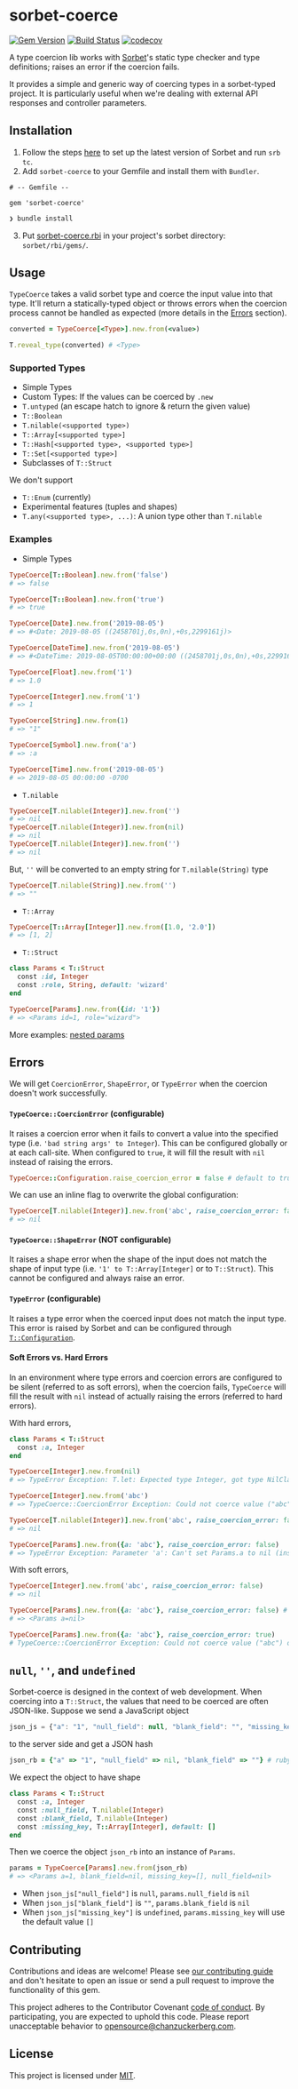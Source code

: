 # sorbet-coerce
[![Gem Version](https://badge.fury.io/rb/sorbet-coerce.svg)](https://badge.fury.io/rb/sorbet-coerce)
[![Build Status](https://travis-ci.com/chanzuckerberg/sorbet-coerce.svg?branch=master)](https://travis-ci.com/chanzuckerberg/sorbet-coerce)
[![codecov](https://codecov.io/gh/chanzuckerberg/sorbet-coerce/branch/master/graph/badge.svg)](https://codecov.io/gh/chanzuckerberg/sorbet-coerce)

A type coercion lib works with [Sorbet](https://sorbet.org)'s static type checker and type definitions; raises an error if the coercion fails.

It provides a simple and generic way of coercing types in a sorbet-typed project. It is particularly useful when we're dealing with external API responses and controller parameters.

## Installation
1. Follow the steps [here](https://sorbet.org/docs/adopting) to set up the latest version of Sorbet and run `srb tc`.
2. Add `sorbet-coerce` to your Gemfile and install them with `Bundler`.
```
# -- Gemfile --

gem 'sorbet-coerce'
```

```sh
❯ bundle install
```
3. Put [sorbet-coerce.rbi](lib/bundled_rbi/sorbet-coerce.rbi) in your project's sorbet directory: `sorbet/rbi/gems/`.

## Usage

`TypeCoerce` takes a valid sorbet type and coerce the input value into that type. It'll return a statically-typed object or throws errors when the coercion process cannot be handled as expected (more details in the [Errors](#errors) section).
```ruby
converted = TypeCoerce[<Type>].new.from(<value>)

T.reveal_type(converted) # <Type>
```

### Supported Types
- Simple Types
- Custom Types: If the values can be coerced by `.new`
- `T.untyped` (an escape hatch to ignore & return the given value)
- `T::Boolean`
- `T.nilable(<supported type>)`
- `T::Array[<supported type>]`
- `T::Hash[<supported type>, <supported type>]`
- `T::Set[<supported type>]`
- Subclasses of `T::Struct`

We don't support
- `T::Enum` (currently)
- Experimental features (tuples and shapes)
- `T.any(<supported type>, ...)`: A union type other than `T.nilable`

### Examples
- Simple Types

```ruby
TypeCoerce[T::Boolean].new.from('false')
# => false

TypeCoerce[T::Boolean].new.from('true')
# => true

TypeCoerce[Date].new.from('2019-08-05')
# => #<Date: 2019-08-05 ((2458701j,0s,0n),+0s,2299161j)>

TypeCoerce[DateTime].new.from('2019-08-05')
# => #<DateTime: 2019-08-05T00:00:00+00:00 ((2458701j,0s,0n),+0s,2299161j)>

TypeCoerce[Float].new.from('1')
# => 1.0

TypeCoerce[Integer].new.from('1')
# => 1

TypeCoerce[String].new.from(1)
# => "1"

TypeCoerce[Symbol].new.from('a')
# => :a

TypeCoerce[Time].new.from('2019-08-05')
# => 2019-08-05 00:00:00 -0700
```

- `T.nilable`

```ruby
TypeCoerce[T.nilable(Integer)].new.from('')
# => nil
TypeCoerce[T.nilable(Integer)].new.from(nil)
# => nil
TypeCoerce[T.nilable(Integer)].new.from('')
# => nil
```
But, `''` will be converted to an empty string for `T.nilable(String)` type
```ruby
TypeCoerce[T.nilable(String)].new.from('')
# => ""
```

- `T::Array`

```ruby
TypeCoerce[T::Array[Integer]].new.from([1.0, '2.0'])
# => [1, 2]
```

- `T::Struct`

```ruby
class Params < T::Struct
  const :id, Integer
  const :role, String, default: 'wizard'
end

TypeCoerce[Params].new.from({id: '1'})
# => <Params id=1, role="wizard">
```
More examples: [nested params](https://github.com/chanzuckerberg/sorbet-coerce/blob/a56c0c6a363bb49b11e77ac57893afc3d54c6b8c/spec/nested_spec.rb#L18-L26)

## Errors
We will get `CoercionError`, `ShapeError`, or `TypeError` when the coercion doesn't work successfully.

#### `TypeCoerce::CoercionError` (configurable)
It raises a coercion error when it fails to convert a value into the specified type (i.e. `'bad string args' to Integer`). This can be configured globally or at each call-site. When configured to `true`, it will fill the result with `nil` instead of raising the errors.
```ruby
TypeCoerce::Configuration.raise_coercion_error = false # default to true
```
We can use an inline flag to overwrite the global configuration:
```ruby
TypeCoerce[T.nilable(Integer)].new.from('abc', raise_coercion_error: false)
# => nil
```

#### `TypeCoerce::ShapeError` (NOT configurable)
It raises a shape error when the shape of the input does not match the shape of input type (i.e. `'1' to T::Array[Integer]` or to `T::Struct`). This cannot be configured and always raise an error.

#### `TypeError` (configurable)
It raises a type error when the coerced input does not match the input type. This error is raised by Sorbet and can be configured through [`T::Configuration`](https://sorbet.org/docs/tconfiguration).


#### Soft Errors vs. Hard Errors
In an environment where type errors and coercion errors are configured to be silent (referred to as soft errors), when the coercion fails, `TypeCoerce` will fill the result with `nil` instead of actually raising the errors (referred to hard errors).

With hard errors,
```ruby
class Params < T::Struct
  const :a, Integer
end

TypeCoerce[Integer].new.from(nil)
# => TypeError Exception: T.let: Expected type Integer, got type NilClass

TypeCoerce[Integer].new.from('abc')
# => TypeCoerce::CoercionError Exception: Could not coerce value ("abc") of type (String) to desired type (Integer)

TypeCoerce[T.nilable(Integer)].new.from('abc', raise_coercion_error: false)
# => nil

TypeCoerce[Params].new.from({a: 'abc'}, raise_coercion_error: false)
# => TypeError Exception: Parameter 'a': Can't set Params.a to nil (instance of NilClass) - need a Integer
```

With soft errors,
```ruby
TypeCoerce[Integer].new.from('abc', raise_coercion_error: false)
# => nil

TypeCoerce[Params].new.from({a: 'abc'}, raise_coercion_error: false) # require sorbet version ~> 0.4.4948
# => <Params a=nil>

TypeCoerce[Params].new.from({a: 'abc'}, raise_coercion_error: true)
# TypeCoerce::CoercionError Exception: Could not coerce value ("abc") of type (String) to desired type (Integer)
```

## `null`, `''`, and `undefined`

Sorbet-coerce is designed in the context of web development. When coercing into a `T::Struct`, the values that need to be coerced are often JSON-like. Suppose we send a JavaScript object
```javascript
json_js = {"a": "1", "null_field": null, "blank_field": "", "missing_key": undefined} // javascript
```
to the server side and get a JSON hash
```ruby
json_rb = {"a" => "1", "null_field" => nil, "blank_field" => ""} # ruby, note `missing_key` is removed from the hash
```
We expect the object to have shape
```ruby
class Params < T::Struct
  const :a, Integer
  const :null_field, T.nilable(Integer)
  const :blank_field, T.nilable(Integer)
  const :missing_key, T::Array[Integer], default: []
end
```

Then we coerce the object `json_rb` into an instance of `Params`.
```ruby
params = TypeCoerce[Params].new.from(json_rb)
# => <Params a=1, blank_field=nil, missing_key=[], null_field=nil>
```
- When `json_js["null_field"]` is `null`, `params.null_field` is `nil`
- When `json_js["blank_field"]` is `""`, `params.blank_field` is `nil`
- When `json_js["missing_key"]` is `undefined`, `params.missing_key` will use the default value `[]`

## Contributing

Contributions and ideas are welcome! Please see [our contributing guide](CONTRIBUTING.md) and don't hesitate to open an issue or send a pull request to improve the functionality of this gem.

This project adheres to the Contributor Covenant [code of conduct](https://github.com/chanzuckerberg/.github/tree/master/CODE_OF_CONDUCT.md). By participating, you are expected to uphold this code. Please report unacceptable behavior to opensource@chanzuckerberg.com.

## License

This project is licensed under [MIT](https://github.com/chanzuckerberg/sorbet-coerce/blob/master/LICENSE).
